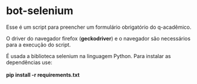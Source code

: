 # bot-selenium
Esse é um script para preencher um formulário obrigatório do q-acadêmico. <br>

O driver do navegador firefox (<b>geckodriver</b>) e o navegador são necessários para a execução do script.

É usada a biblioteca selenium na linguagem Python.  Para instalar as dependências use: <br><br>
  <b> pip install -r requirements.txt </b>
